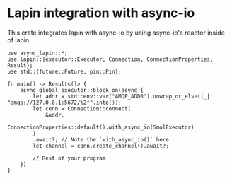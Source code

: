 # Lapin integration with async-io

This crate integrates lapin with async-io by using async-io's reactor inside of lapin.

```
use async_lapin::*;
use lapin::{executor::Executor, Connection, ConnectionProperties, Result};
use std::{future::Future, pin::Pin};

fn main() -> Result<()> {
    async_global_executor::block_on(async {
        let addr = std::env::var("AMQP_ADDR").unwrap_or_else(|_| "amqp://127.0.0.1:5672/%2f".into());
        let conn = Connection::connect(
            &addr,
            ConnectionProperties::default().with_async_io(SmolExecutor)
        )
        .await?; // Note the `with_async_io()` here
        let channel = conn.create_channel().await?;

        // Rest of your program
    })
}
```
